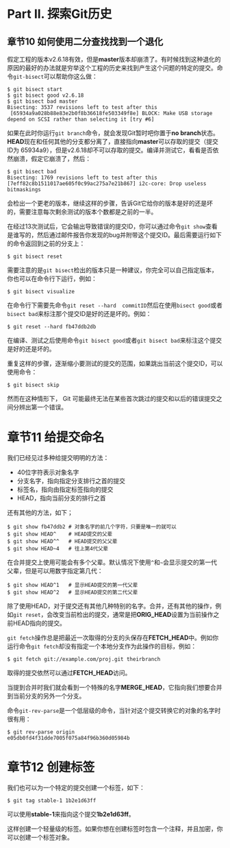 
# Part II. 探索Git历史 #

## 章节10  如何使用二分查找找到一个退化 ##
假定工程的版本v2.6.18有效，但是**master**版本却崩溃了。有时候找到这种退化的原因的最好的办法就是穷举这个工程的历史来找到产生这个问题的特定的提交。命令`git-bisect`可以帮助你这么做：

```
$ git bisect start
$ git bisect good v2.6.18
$ git bisect bad master
Bisecting: 3537 revisions left to test after this
 [65934a9a028b88e83e2b0f8b36618fe503349f8e] BLOCK: Make USB storage depend on SCSI rather than selecting it [try #6]
```

如果在此时你运行`git branch`命令，就会发现Git暂时吧你置于**no branch**状态。**HEAD**现在和任何其他的分支都分离了，直接指向**master**可以存取的提交（提交ID为 65934a9），但是v2.6.18却不可以存取的提交。编译并测试它，看看是否依然崩溃，假定它崩溃了，然后：

```
$ git bisect bad
Bisecting: 1769 revisions left to test after this
[7eff82c8b1511017ae605f0c99ac275a7e21b867] i2c-core: Drop useless bitmaskings
```

会检出一个更老的版本，继续这样的步骤，告诉Git它给你的版本是好的还是坏的，需要注意每次剩余测试的版本个数都是之前的一半。

在经过13次测试后，它会输出导致错误的提交ID，你可以通过命令`git show`查看是谁写的，然后通过邮件报告你发现的bug并附带这个提交ID。最后需要运行如下的命令返回到之前的分支上：

```
$ git bisect reset
```

需要注意的是`git bisect`检出的版本只是一种建议，你完全可以自己指定版本，你也可以在命令行下运行，例如：

```
$ git bisect visualize
```

在命令行下需要先命令`git reset --hard  commitID`然后在使用`bisect good`或者`bisect bad`来标注那个提交ID是好的还是坏的。例如：
```
$ git reset --hard fb47ddb2db
```
在编译、测试之后使用命令`git bisect good`或者`git bisect bad`来标注这个提交是好的还是坏的。

重复这样的步骤，逐渐缩小要测试的提交的范围，如果跳出当前这个提交ID，可以使用命令：
```
$ git bisect skip
```

然而在这种情形下， Git 可能最终无法在某些首次跳过的提交和以后的错误提交之间分辨出第一个错误。



# 章节11  给提交命名 #
我们已经见过多种给提交明明的方法：

- 40位字符表示对象名字
- 分支名字，指向指定分支排行之首的提交
- 标签名，指向由指定标签指向的提交
- HEAD，指向当前分支的排行之首

还有其他的方法，如下；
```
$ git show fb47ddb2 # 对象名字的前几个字符，只要是唯一的就可以
$ git show HEAD^  	# HEAD提交的父辈
$ git show HEAD^^ 	# HEAD提交的父父辈
$ git show HEAD~4 	# 往上第4代父辈
```

在合并提交上使用可能会有多个父辈。默认情况下使用`^`和`~`会显示提交的第一代父辈，但是可以用数字指定第几代：
```
$ git show HEAD^1	# 显示HEAD提交的第一代父辈
$ git show HEAD^2 	# 显示HEAD提交的第二代父辈
```

除了使用HEAD，对于提交还有其他几种特别的名字。合并，还有其他的操作，例如`git reset`，会改变当前检出的提交，通常是把**ORIG_HEAD**设置为当前操作之前HEAD指向的提交。

`git fetch`操作总是把最近一次取得的分支的头保存在**FETCH_HEAD**中。例如你运行命令`git fetch`却没有指定一个本地分支作为此操作的目标，例如：
```
$ git fetch git://example.com/proj.git theirbranch
```
取得的提交依然可以通过**FETCH_HEAD**访问。

当提到合并时我们就会看到一个特殊的名字**MERGE_HEAD**，它指向我们想要合并到当前分支的另外一个分支。

命令`git-rev-parse`是一个低层级的命令，当针对这个提交转换它的对象的名字时很有用：
```
$ git rev-parse origin
e05db0fd4f31dde7005f075a84f96b360d05984b
```


# 章节12  创建标签 #
我们也可以为一个特定的提交创建一个标签，如下：
```
$ git tag stable-1 1b2e1d63ff
```
可以使用**stable-1**来指向这个提交**1b2e1d63ff**。

这样创建一个轻量级的标签。如果你想在创建标签时包含一个注释，并且加密，你可以创建一个标签对象。

